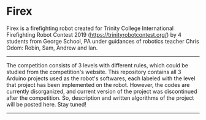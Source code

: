 # Firex

Firex is a firefighting robot created for Trinity College International Firefighting Robot Contest 2019 (https://trinityrobotcontest.org/) by 4 students from George School, PA under guidances of robotics teacher Chris Odom: Robin, Sam, Andrew and Ian.

-------------------------------------------------------------------------------------------------------------------------------------------

The competition consists of 3 levels with different rules, which could be studied from the competition's website.
This repository contains all 3 Arduino projects used as the robot's softwares, each labeled with the level that project has been implemented on the robot. However, the codes are currently disorganized, and current version of the project was discontinued after the competition. So, description and written algorithms of the project will be posted here. Stay tuned!

-------------------------------------------------------------------------------------------------------------------------------------------
